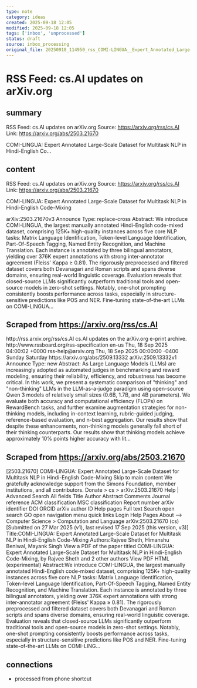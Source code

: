 ```yaml
---
type: note
category: ideas
created: 2025-09-18 12:05
modified: 2025-09-18 12:05
tags: ['inbox', 'unprocessed']
status: draft
source: inbox_processing
original_file: 20250918_114950_rss_COMI-LINGUA__Expert_Annotated_Large-Scale_Dataset_.txt
---
```


# RSS Feed: cs.AI updates on arXiv.org

## summary
RSS Feed: cs.AI updates on arXiv.org
Source: https://arxiv.org/rss/cs.AI
Link: https://arxiv.org/abs/2503.21670

COMI-LINGUA: Expert Annotated Large-Scale Dataset for Multitask NLP in Hindi-English Co...

## content
RSS Feed: cs.AI updates on arXiv.org
Source: https://arxiv.org/rss/cs.AI
Link: https://arxiv.org/abs/2503.21670

COMI-LINGUA: Expert Annotated Large-Scale Dataset for Multitask NLP in Hindi-English Code-Mixing

arXiv:2503.21670v3 Announce Type: replace-cross Abstract: We introduce COMI-LINGUA, the largest manually annotated Hindi-English code-mixed dataset, comprising 125K+ high-quality instances across five core NLP tasks: Matrix Language Identification, Token-level Language Identification, Part-Of-Speech Tagging, Named Entity Recognition, and Machine Translation. Each instance is annotated by three bilingual annotators, yielding over 376K expert annotations with strong inter-annotator agreement (Fleiss' Kappa $\geq$ 0.81). The rigorously preprocessed and filtered dataset covers both Devanagari and Roman scripts and spans diverse domains, ensuring real-world linguistic coverage. Evaluation reveals that closed-source LLMs significantly outperform traditional tools and open-source models in zero-shot settings. Notably, one-shot prompting consistently boosts performance across tasks, especially in structure-sensitive predictions like POS and NER. Fine-tuning state-of-the-art LLMs on COMI-LINGUA...

## Scraped from https://arxiv.org/rss/cs.AI
<?xml version='1.0' encoding='UTF-8'?>
<rss xmlns:arxiv="http://arxiv.org/schemas/atom" xmlns:dc="http://purl.org/dc/elements/1.1/" xmlns:atom="http://www.w3.org/2005/Atom" xmlns:content="http://purl.org/rss/1.0/modules/content/" version="2.0">
  <channel>
    <title>cs.AI updates on arXiv.org</title>
    <link>http://rss.arxiv.org/rss/cs.AI</link>
    <description>cs.AI updates on the arXiv.org e-print archive.</description>
    <atom:link href="http://rss.arxiv.org/rss/cs.AI" rel="self" type="application/rss+xml"/>
    <docs>http://www.rssboard.org/rss-specification</docs>
    <language>en-us</language>
    <lastBuildDate>Thu, 18 Sep 2025 04:00:02 +0000</lastBuildDate>
    <managingEditor>rss-help@arxiv.org</managingEditor>
    <pubDate>Thu, 18 Sep 2025 00:00:00 -0400</pubDate>
    <skipDays>
      <day>Sunday</day>
      <day>Saturday</day>
    </skipDays>
    <item>
      <title>Explicit Reasoning Makes Better Judges: A Systematic Study on Accuracy, Efficiency, and Robustness</title>
      <link>https://arxiv.org/abs/2509.13332</link>
      <description>arXiv:2509.13332v1 Announce Type: new 
Abstract: As Large Language Models (LLMs) are increasingly adopted as automated judges in benchmarking and reward modeling, ensuring their reliability, efficiency, and robustness has become critical. In this work, we present a systematic comparison of "thinking" and "non-thinking" LLMs in the LLM-as-a-judge paradigm using open-source Qwen 3 models of relatively small sizes (0.6B, 1.7B, and 4B parameters). We evaluate both accuracy and computational efficiency (FLOPs) on RewardBench tasks, and further examine augmentation strategies for non-thinking models, including in-context learning, rubric-guided judging, reference-based evaluation, and n-best aggregation. Our results show that despite these enhancements, non-thinking models generally fall short of their thinking counterparts. Our results show that thinking models achieve approximately 10% points higher accuracy with lit...


## Scraped from https://arxiv.org/abs/2503.21670
[2503.21670] COMI-LINGUA: Expert Annotated Large-Scale Dataset for Multitask NLP in Hindi-English Code-Mixing Skip to main content We gratefully acknowledge support from the Simons Foundation, member institutions, and all contributors. Donate &gt; cs &gt; arXiv:2503.21670 Help | Advanced Search All fields Title Author Abstract Comments Journal reference ACM classification MSC classification Report number arXiv identifier DOI ORCID arXiv author ID Help pages Full text Search open search GO open navigation menu quick links Login Help Pages About --> Computer Science > Computation and Language arXiv:2503.21670 (cs) [Submitted on 27 Mar 2025 (v1), last revised 17 Sep 2025 (this version, v3)] Title:COMI-LINGUA: Expert Annotated Large-Scale Dataset for Multitask NLP in Hindi-English Code-Mixing Authors:Rajvee Sheth, Himanshu Beniwal, Mayank Singh View a PDF of the paper titled COMI-LINGUA: Expert Annotated Large-Scale Dataset for Multitask NLP in Hindi-English Code-Mixing, by Rajvee Sheth and 2 other authors View PDF HTML (experimental) Abstract:We introduce COMI-LINGUA, the largest manually annotated Hindi-English code-mixed dataset, comprising 125K+ high-quality instances across five core NLP tasks: Matrix Language Identification, Token-level Language Identification, Part-Of-Speech Tagging, Named Entity Recognition, and Machine Translation. Each instance is annotated by three bilingual annotators, yielding over 376K expert annotations with strong inter-annotator agreement (Fleiss&#39; Kappa $\geq$ 0.81). The rigorously preprocessed and filtered dataset covers both Devanagari and Roman scripts and spans diverse domains, ensuring real-world linguistic coverage. Evaluation reveals that closed-source LLMs significantly outperform traditional tools and open-source models in zero-shot settings. Notably, one-shot prompting consistently boosts performance across tasks, especially in structure-sensitive predictions like POS and NER. Fine-tuning state-of-the-art LLMs on COMI-LING...


## connections
- processed from phone shortcut
